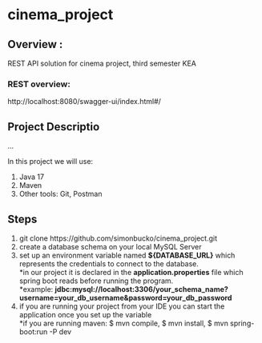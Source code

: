 # cinema_project
 
## Overview :
REST API solution for cinema project, third semester KEA

### REST overview:
http://localhost:8080/swagger-ui/index.html#/

## Project Descriptio
...

In this project we will use:
<ol>
  <li>Java 17</li>
  <li>Maven</li>
  <li>Other tools: Git, Postman</li>
 </ol>
 
 ## Steps
  <ol>
  <li>git clone https://github.com/simonbucko/cinema_project.git</li>
  <li>create a database schema on your local MySQL Server</li>
  <li>set up an environment variable named <b>${DATABASE_URL}</b> which represents the credentials to connect to the database.
   <br>*in our project it is declared in the <b>application.properties</b> file which spring boot reads before running the program.
   <br>*example: <b>jdbc:mysql://localhost:3306/your_schema_name?username=your_db_username&password=your_db_password</b>
  <li>if you are running your project from your IDE you can start the application once you set up the variable</li>
      *if you are running maven: $ mvn compile, $ mvn install, $ mvn spring-boot:run -P dev
 </ol>
 

 
